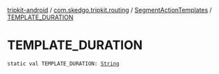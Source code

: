 [tripkit-android](../../index.md) / [com.skedgo.tripkit.routing](../index.md) / [SegmentActionTemplates](index.md) / [TEMPLATE_DURATION](./-t-e-m-p-l-a-t-e_-d-u-r-a-t-i-o-n.md)

# TEMPLATE_DURATION

`static val TEMPLATE_DURATION: `[`String`](https://kotlinlang.org/api/latest/jvm/stdlib/kotlin/-string/index.html)
